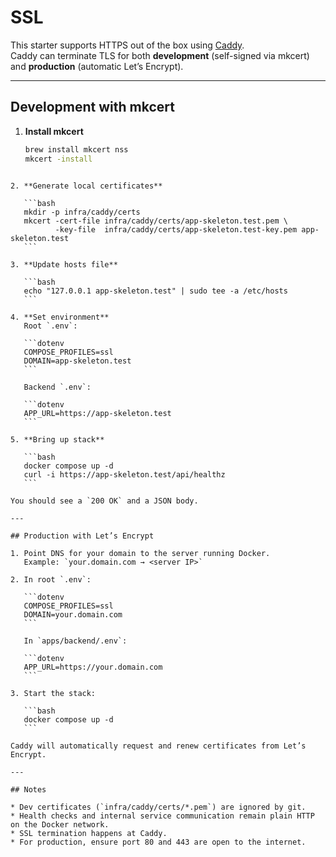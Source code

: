 # SSL

This starter supports HTTPS out of the box using [Caddy](https://caddyserver.com/).  
Caddy can terminate TLS for both **development** (self-signed via mkcert) and **production** (automatic Let’s Encrypt).

---

## Development with mkcert

1. **Install mkcert**
   ```bash
   brew install mkcert nss
   mkcert -install
````

2. **Generate local certificates**

   ```bash
   mkdir -p infra/caddy/certs
   mkcert -cert-file infra/caddy/certs/app-skeleton.test.pem \
          -key-file  infra/caddy/certs/app-skeleton.test-key.pem app-skeleton.test
   ```

3. **Update hosts file**

   ```bash
   echo "127.0.0.1 app-skeleton.test" | sudo tee -a /etc/hosts
   ```

4. **Set environment**
   Root `.env`:

   ```dotenv
   COMPOSE_PROFILES=ssl
   DOMAIN=app-skeleton.test
   ```

   Backend `.env`:

   ```dotenv
   APP_URL=https://app-skeleton.test
   ```

5. **Bring up stack**

   ```bash
   docker compose up -d
   curl -i https://app-skeleton.test/api/healthz
   ```

You should see a `200 OK` and a JSON body.

---

## Production with Let’s Encrypt

1. Point DNS for your domain to the server running Docker.
   Example: `your.domain.com → <server IP>`

2. In root `.env`:

   ```dotenv
   COMPOSE_PROFILES=ssl
   DOMAIN=your.domain.com
   ```

   In `apps/backend/.env`:

   ```dotenv
   APP_URL=https://your.domain.com
   ```

3. Start the stack:

   ```bash
   docker compose up -d
   ```

Caddy will automatically request and renew certificates from Let’s Encrypt.

---

## Notes

* Dev certificates (`infra/caddy/certs/*.pem`) are ignored by git.
* Health checks and internal service communication remain plain HTTP on the Docker network.
* SSL termination happens at Caddy.
* For production, ensure port 80 and 443 are open to the internet.
